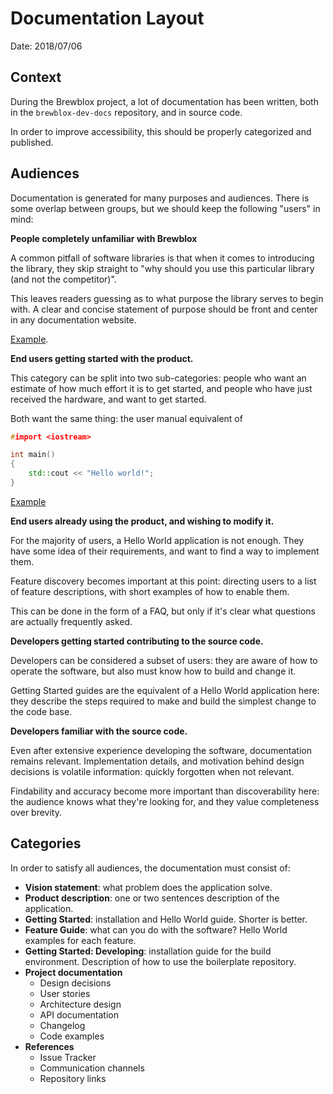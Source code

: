 # Documentation Layout

Date: 2018/07/06


## Context

During the Brewblox project, a lot of documentation has been written, both in the `brewblox-dev-docs` repository, and in source code.

In order to improve accessibility, this should be properly categorized and published.


## Audiences

Documentation is generated for many purposes and audiences.
There is some overlap between groups, but we should keep the following "users" in mind:


**People completely unfamiliar with Brewblox**

A common pitfall of software libraries is that when it comes to introducing the library, they skip straight to "why should you use this particular library (and not the competitor)".

This leaves readers guessing as to what purpose the library serves to begin with. A clear and concise statement of purpose should be front and center in any documentation website.

[Example](https://tox.readthedocs.io/en/latest/).


**End users getting started with the product.**

This category can be split into two sub-categories: people who want an estimate of how much effort it is to get started, and people who have just received the hardware, and want to get started.

Both want the same thing: the user manual equivalent of 

```c++
#import <iostream>

int main()
{
    std::cout << "Hello world!";
}
```
[Example](https://docs.pytest.org/en/latest/)


**End users already using the product, and wishing to modify it.**

For the majority of users, a Hello World application is not enough.
They have some idea of their requirements, and want to find a way to implement them.

Feature discovery becomes important at this point: directing users to a list of feature descriptions, with short examples of how to enable them.

This can be done in the form of a FAQ, but only if it's clear what questions are actually frequently asked.


**Developers getting started contributing to the source code.**

Developers can be considered a subset of users: they are aware of how to operate the software, but also must know how to build and change it.

Getting Started guides are the equivalent of a Hello World application here: they describe the steps required to make and build the simplest change to the code base.


**Developers familiar with the source code.**

Even after extensive experience developing the software, documentation remains relevant. Implementation details, and motivation behind design decisions is volatile information: quickly forgotten when not relevant.

Findability and accuracy become more important than discoverability here: the audience knows what they're looking for, and they value completeness over brevity.


## Categories

In order to satisfy all audiences, the documentation must consist of:

* **Vision statement**: what problem does the application solve.
* **Product description**: one or two sentences description of the application.
* **Getting Started**: installation and Hello World guide. Shorter is better.
* **Feature Guide**: what can you do with the software? Hello World examples for each feature.
* **Getting Started: Developing**: installation guide for the build environment. Description of how to use the boilerplate repository.
* **Project documentation**
    * Design decisions
    * User stories
    * Architecture design
    * API documentation
    * Changelog
    * Code examples
* **References**
    * Issue Tracker
    * Communication channels
    * Repository links